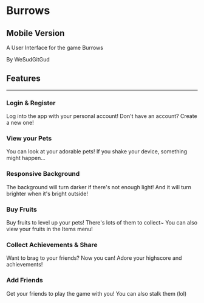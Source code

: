 # Burrows
## Mobile Version

A User Interface for the game Burrows

By WeSudGitGud

## Features
------

### Login & Register

Log into the app with your personal account! 
Don't have an account? Create a new one!

### View your Pets

You can look at your adorable pets!
If you shake your device, something might happen...

### Responsive Background

The background will turn darker if there's not enough light!
And it will turn brighter when it's bright outside!

### Buy Fruits

Buy fruits to level up your pets!
There's lots of them to collect~
You can also view your fruits in the Items menu!

### Collect Achievements & Share

Want to brag to your friends? Now you can!
Adore your highscore and achievements!

### Add Friends
Get your friends to play the game with you!
You can also stalk them (lol)